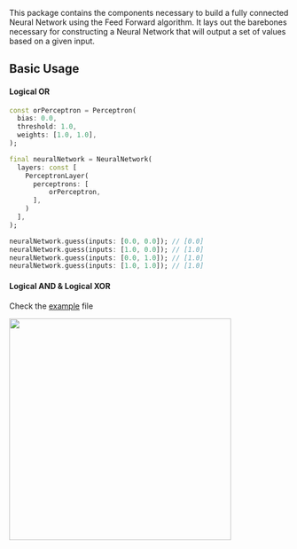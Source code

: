 This package contains the components necessary to build a fully connected Neural Network using the Feed Forward algorithm. It lays out the barebones necessary for constructing a Neural Network that will output a set of values based on a given input.

## Basic Usage
#### Logical OR
```dart
const orPerceptron = Perceptron(
  bias: 0.0,
  threshold: 1.0,
  weights: [1.0, 1.0],
);

final neuralNetwork = NeuralNetwork(
  layers: const [
    PerceptronLayer(
      perceptrons: [
          orPerceptron,
      ],
    )
  ],
);

neuralNetwork.guess(inputs: [0.0, 0.0]); // [0.0]
neuralNetwork.guess(inputs: [1.0, 0.0]); // [1.0]
neuralNetwork.guess(inputs: [0.0, 1.0]); // [1.0]
neuralNetwork.guess(inputs: [1.0, 1.0]); // [1.0]
```

#### Logical AND & Logical XOR
Check the [example](https://github.com/dancout/neural_network_skeleton/blob/main/example/lib/main.dart) file

<img src="https://github.com/dancout/neural_network_skeleton/assets/5490028/7e4d06f2-1ec3-44c0-a7a4-4a866d0c3519" width="400">